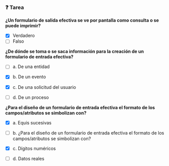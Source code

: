 ### ❓ Tarea

**¿Un formulario de salida efectiva se ve por pantalla como consulta o se puede imprimir?**

- [x] Verdadero
- [ ] Falso

**¿De dónde se toma o se saca información para la creación de un formulario de entrada efectiva?**

- [ ] a. De una entidad
- [x] b. De un evento
- [x] c. De una solicitud del usuario
- [ ] d. De un proceso


**¿Para el diseño de un formulario de entrada efectiva el formato de los campos/atributos se simbolizan con?**

- [x] a. Equis sucesivas
- [ ] b. ¿Para el diseño de un formulario de entrada efectiva el formato de los campos/atributos se simbolizan con?
- [x] c. Dígitos numéricos
- [ ] d. Datos reales

